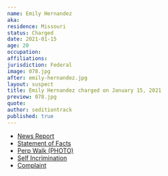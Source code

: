 ```yaml
---
name: Emily Hernandez
aka:
residence: Missouri
status: Charged
date: 2021-01-15
age: 20
occupation:
affiliations:
jurisdiction: Federal
image: 078.jpg
after: emily-hernandez.jpg
layout: suspect
title: Emily Hernandez charged on January 15, 2021
preview: 078.jpg
quote:
author: seditiontrack
published: true
---
```


- [News Report](https://www.ksdk.com/article/news/local/missouri-woman-capitol-riot-turns-herself-in/63-8f78e65f-b006-406e-b3d3-6ff3315efb03)
- [Statement of Facts](https://www.justice.gov/opa/page/file/1357301/download)
- [Perp Walk (PHOTO)](https://www.ksdk.com/article/news/local/missouri-woman-capitol-riot-turns-herself-in/63-8f78e65f-b006-406e-b3d3-6ff3315efb03)
- [Self Incrimination]()
- [Complaint](https://www.justice.gov/opa/page/file/1357296/download)